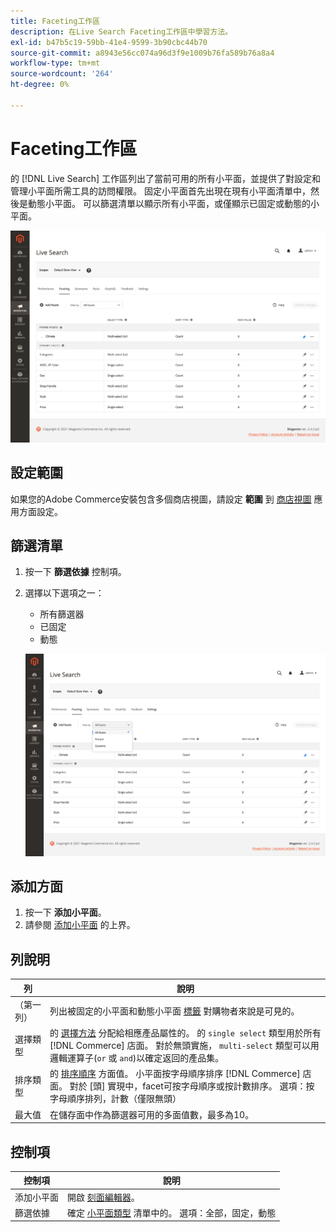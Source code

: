 ```yaml
---
title: Faceting工作區
description: 在Live Search Faceting工作區中學習方法。
exl-id: b47b5c19-59bb-41e4-9599-3b90cbc44b70
source-git-commit: a8943e56cc074a96d3f9e1009b76fa589b76a8a4
workflow-type: tm+mt
source-wordcount: '264'
ht-degree: 0%

---
```


# Faceting工作區

的 [!DNL Live Search] 工作區列出了當前可用的所有小平面，並提供了對設定和管理小平面所需工具的訪問權限。 固定小平面首先出現在現有小平面清單中，然後是動態小平面。 可以篩選清單以顯示所有小平面，或僅顯示已固定或動態的小平面。

![Faceting工作區](assets/faceting-workspace.png)

## 設定範圍

如果您的Adobe Commerce安裝包含多個商店視圖，請設定 **範圍** 到 [商店視圖](https://docs.magento.com/user-guide/configuration/scope.html) 應用方面設定。

## 篩選清單

1. 按一下 **篩選依據** 控制項。
1. 選擇以下選項之一：

   * 所有篩選器
   * 已固定
   * 動態

   ![Faceting工作區](assets/facets-filter-by.png)

## 添加方面

1. 按一下 **添加小平面**。
1. 請參閱 [添加小平面](facets-add.md) 的上界。

## 列說明

| 列 | 說明 |
|--- |--- |
| （第一列） | 列出被固定的小平面和動態小平面 [標籤](facets-type.md) 對購物者來說是可見的。 |
| 選擇類型 | 的 [選擇方法](facets-type.md) 分配給相應產品屬性的。 的 `single select` 類型用於所有 [!DNL Commerce] 店面。 對於無頭實施， `multi-select` 類型可以用邏輯運算子(`or` 或 `and`)以確定返回的產品集。 |
| 排序類型 | 的 [排序順序](facets-type.md) 方面值。 小平面按字母順序排序 [!DNL Commerce] 店面。 對於 [頭] 實現中，facet可按字母順序或按計數排序。 選項：按字母順序排列，計數（僅限無頭） |
| 最大值 | 在儲存面中作為篩選器可用的多面值數，最多為10。 |

## 控制項

| 控制項 | 說明 |
|--- |--- |
| 添加小平面 | 開啟 [刻面編輯器](facets-add.md)。 |
| 篩選依據 | 確定 [小平面類型](facets-type.md) 清單中的。 選項：全部，固定，動態 |
